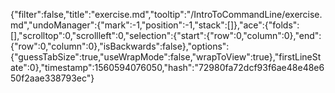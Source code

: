 {"filter":false,"title":"exercise.md","tooltip":"/IntroToCommandLine/exercise.md","undoManager":{"mark":-1,"position":-1,"stack":[]},"ace":{"folds":[],"scrolltop":0,"scrollleft":0,"selection":{"start":{"row":0,"column":0},"end":{"row":0,"column":0},"isBackwards":false},"options":{"guessTabSize":true,"useWrapMode":false,"wrapToView":true},"firstLineState":0},"timestamp":1560594076050,"hash":"72980fa72dcf93f6ae48e48e650f2aae338793ec"}